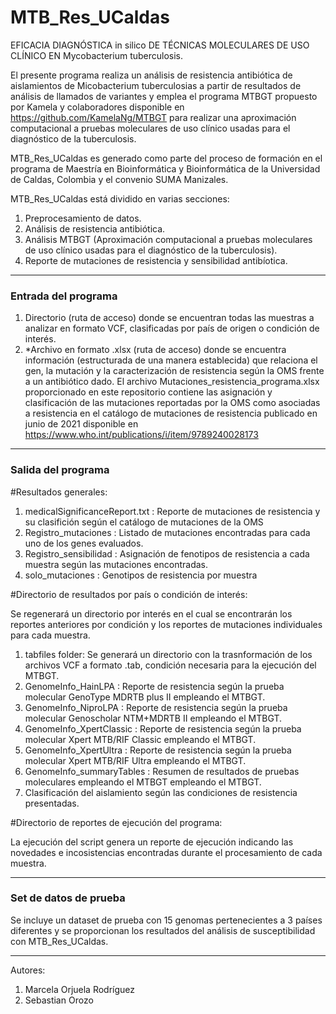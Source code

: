 # MTB_Res_UCaldas
EFICACIA DIAGNÓSTICA in silico DE TÉCNICAS MOLECULARES DE USO CLÍNICO EN Mycobacterium tuberculosis.

El presente programa realiza un análisis de resistencia antibiótica de aislamientos de Micobacterium tuberculosias a partir de resultados de análisis de llamados de variantes y emplea el programa MTBGT propuesto por Kamela y colaboradores disponible en https://github.com/KamelaNg/MTBGT para realizar una aproximación computacional a pruebas moleculares de uso clínico usadas para el diagnóstico de la tuberculosis. 

MTB_Res_UCaldas es generado como parte del proceso de formación en el programa de Maestría en Bioinformática y Bioinformática de la Universidad de Caldas, Colombia y el convenio SUMA Manizales. 

MTB_Res_UCaldas está dividido en varias secciones:

1. Preprocesamiento de datos.
2. Análisis de resistencia antibiótica.
3. Análisis MTBGT (Aproximación computacional a pruebas moleculares de uso clínico usadas para el diagnóstico de la tuberculosis).
4. Reporte de mutaciones de resistencia y sensibilidad antibíotica.

---

### Entrada del programa
1. Directorio (ruta de acceso) donde se encuentran todas las muestras a analizar en formato VCF, clasificadas por país de origen o condición de interés.
2. *Archivo en formato .xlsx (ruta de acceso) donde se encuentra información (estructurada de una manera establecida) que relaciona el gen, la mutación y la caracterización de resistencia según la OMS frente a un antibiótico dado. El archivo Mutaciones_resistencia_programa.xlsx proporcionado en este repositorio contiene las asignación y clasificación de las mutaciones reportadas por la OMS como asociadas a resistencia en el catálogo de mutaciones de resistencia publicado en junio de 2021 disponible en https://www.who.int/publications/i/item/9789240028173
---

### Salida del programa

#Resultados generales: 
1. medicalSignificanceReport.txt : Reporte de mutaciones de resistencia y su clasifición según el catálogo de mutaciones de la OMS
2. Registro_mutaciones : Listado de mutaciones encontradas para cada uno de los genes evaluados.
3. Registro_sensibilidad : Asignación de fenotipos de resistencia a cada muestra según las mutaciones encontradas.
4. solo_mutaciones : Genotipos de resistencia por muestra

  
#Directorio de resultados por país o condición de interés: 

Se regenerará un directorio por interés en el cual se encontrarán los reportes anteriores por condición y los reportes de mutaciones individuales para cada muestra.
1. tabfiles folder: Se generará un directorio con la trasnformación de los archivos VCF a formato .tab, condición necesaria para la ejecución del MTBGT.
2. GenomeInfo_HainLPA : Reporte de resistencia según la prueba molecular GenoType MDRTB plus II empleando el  MTBGT.
3. GenomeInfo_NiproLPA : Reporte de resistencia según la prueba molecular Genoscholar NTM+MDRTB II empleando el MTBGT.
4. GenomeInfo_XpertClassic : Reporte de resistencia según la prueba molecular Xpert MTB/RIF Classic empleando el MTBGT.
5. GenomeInfo_XpertUltra : Reporte de resistencia según la prueba molecular Xpert MTB/RIF Ultra empleando el MTBGT.
6. GenomeInfo_summaryTables : Resumen de resultados de pruebas moleculares empleando el MTBGT empleando el MTBGT.
7. Clasificación del aislamiento según las condiciones de resistencia presentadas.

#Directorio de reportes de ejecución del programa: 

La ejecución del script genera un reporte de ejecución indicando las novedades e incosistencias encontradas durante el procesamiento de cada muestra. 

---

### Set de datos de prueba

Se incluye un dataset de prueba con 15 genomas pertenecientes a 3 países diferentes y se proporcionan los resultados del análisis de susceptibilidad con MTB_Res_UCaldas. 

---

Autores: 

1. Marcela Orjuela Rodríguez
2. Sebastian Orozo
